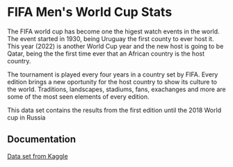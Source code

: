 # FIFA Men's World Cup Stats

The FIFA world cup has become one the higest watch events in the world. The event started in 1930, being Uruguay the first county to ever host it. This year (2022) is another World Cup year and the new host is going to be Qatar, being the the first time ever that an African country is the host country.

The tournament is played every four years in a country set by FIFA. Every edition brings a new oportunity for the host country to show its culture to the world. Traditions, landscapes, stadiums, fans, exachanges and more are some of the most seen elements of every edition.

This data set contains the results from the first edition until the 2018 World cup in Russia 

## Documentation

[Data set from Kaggle](https://www.kaggle.com/datasets/evangower/fifa-world-cup)
